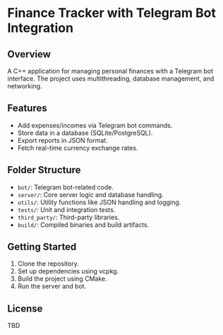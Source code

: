# Finance Tracker with Telegram Bot Integration

## Overview
A C++ application for managing personal finances with a Telegram bot interface. The project uses multithreading, database management, and networking.

## Features
- Add expenses/incomes via Telegram bot commands.
- Store data in a database (SQLite/PostgreSQL).
- Export reports in JSON format.
- Fetch real-time currency exchange rates.

## Folder Structure
- `bot/`: Telegram bot-related code.
- `server/`: Core server logic and database handling.
- `utils/`: Utility functions like JSON handling and logging.
- `tests/`: Unit and integration tests.
- `third_party/`: Third-party libraries.
- `build/`: Compiled binaries and build artifacts.

## Getting Started
1. Clone the repository.
2. Set up dependencies using vcpkg.
3. Build the project using CMake.
4. Run the server and bot.

## License
TBD
